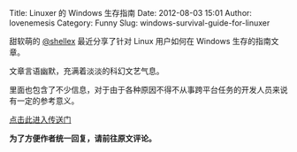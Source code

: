 Title: Linuxer 的 Windows 生存指南
Date: 2012-08-03 15:01
Author: lovenemesis
Category: Funny
Slug: windows-survival-guide-for-linuxer

甜软萌的 [@shellex](http://shellex.info/about) 最近分享了针对 Linux
用户如何在 Windows 生存的指南文章。

文章言语幽默，充满着淡淡的科幻文艺气息。

里面也包含了不少信息，对于由于各种原因不得不从事跨平台任务的开发人员来说有一定的参考意义。

[点击此进入传送门](http://shellex.info/windows-survival-handbook-for-linuxer)

**为了方便作者统一回复，请前往原文评论。**
